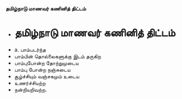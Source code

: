 **தமிழ்நாடு மாணவர் கணினித் திட்டம்**
- # தமிழ்நாடு மாணவர் கணினித் திட்டம்
- a. பாம்படர்ந்த
- பாம்பின் தொல்லைகளுக்கு இடம் தருகிற
- பாம்புபோன்ற தோற்றுமுடைய
- பாம்பு போன்ற நஞ்சுடைய
- சூழ்ச்சியும் வஞ்சகமும் உடைய
- உணர்ச்சியற்ற
- நன்றியறிவற்ற.


